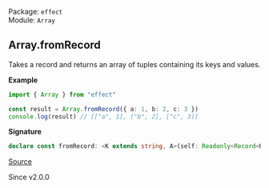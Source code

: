Package: `effect`<br />
Module: `Array`<br />

## Array.fromRecord

Takes a record and returns an array of tuples containing its keys and values.

**Example**

```ts
import { Array } from "effect"

const result = Array.fromRecord({ a: 1, b: 2, c: 3 })
console.log(result) // [["a", 1], ["b", 2], ["c", 3]]
```

**Signature**

```ts
declare const fromRecord: <K extends string, A>(self: Readonly<Record<K, A>>) => Array<[K, A]>
```

[Source](https://github.com/Effect-TS/effect/tree/main/packages/effect/src/Array.ts#L201)

Since v2.0.0